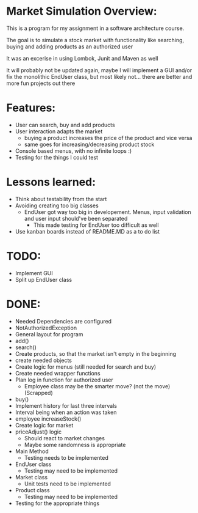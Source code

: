 
# Market Simulation Overview: 

This is a program for my assignment in a software architecture course.

The goal is to simulate a stock market with functionality like searching, buying and adding products
as an authorized user

It was an excerise in using Lombok, Junit and Maven as well

It will probably not be updated again, maybe I will implement a GUI and/or fix the monolithic EndUser class, but most likely not... there are better and more fun projects out there


# Features:

- User can search, buy and add products
- User interaction adapts the market
  - buying a product increases the price of the product and vice versa
  - same goes for increasing/decreasing product stock
- Console based menus, with no infinite loops :)
- Testing for the things I could test


# Lessons learned:

- Think about testability from the start
- Avoiding creating too big classes
  - EndUser got way too big in developement. Menus, input validation and user input should've been separated
    - This made testing for EndUser too difficult as well
- Use kanban boards instead of README.MD as a to do list


# TODO:

- Implement GUI
- Split up EndUser class

# DONE:

- Needed Dependencies are configured
- NotAuthorizedException
- General layout for program
- add()
- search()
- Create products, so that the market isn't empty in the beginning
- create needed objects
- Create logic for menus (still needed for search and buy)
- Create needed wrapper functions
- Plan log in function for authorized user 
  -  Employee class may be the smarter move? (not the move) (Scrapped)
- buy()
- Implement history for last three intervals
- Interval being when an action was taken
- employee increaseStock()
- Create logic for market
- priceAdjust() logic
  - Should react to market changes
  - Maybe some randomness is appropriate
- Main Method
  - Testing needs to be implemented
- EndUser class
    - Testing may need to be implemented
- Market class
  - Unit tests need to be implemented
- Product class
  - Testing may need to be implemented
- Testing for the appropriate things
